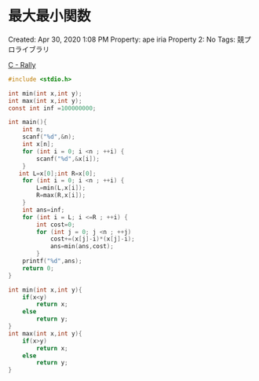 # 最大最小関数

Created: Apr 30, 2020 1:08 PM
Property: ape iria
Property 2: No
Tags: 競プロライブラリ

[C - Rally](https://atcoder.jp/contests/abc156/tasks/abc156_c)

```c
#include <stdio.h>

int min(int x,int y);
int max(int x,int y);
const int inf =100000000;

int main(){
    int n;
    scanf("%d",&n);
    int x[n];
    for (int i = 0; i <n ; ++i) {
        scanf("%d",&x[i]);
    }
   int L=x[0];int R=x[0];
    for (int i = 0; i <n ; ++i) {
        L=min(L,x[i]);
        R=max(R,x[i]);
    }
    int ans=inf;
    for (int i = L; i <=R ; ++i) {
        int cost=0;
        for (int j = 0; j <n ; ++j)
            cost+=(x[j]-i)*(x[j]-i);
            ans=min(ans,cost);
        }
    printf("%d",ans);
    return 0;
}

int min(int x,int y){
    if(x<y)
        return x;
    else
        return y;
}
int max(int x,int y){
    if(x>y)
        return x;
    else
        return y;
}
```